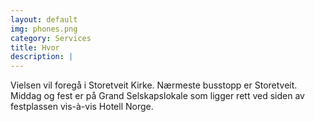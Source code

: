 ```yaml
---
layout: default
img: phones.png
category: Services
title: Hvor
description: |
---
```

Vielsen vil foregå i Storetveit Kirke. Nærmeste busstopp er Storetveit.
Middag og fest er på Grand Selskapslokale som ligger rett ved siden av festplassen vis-à-vis Hotell Norge.
